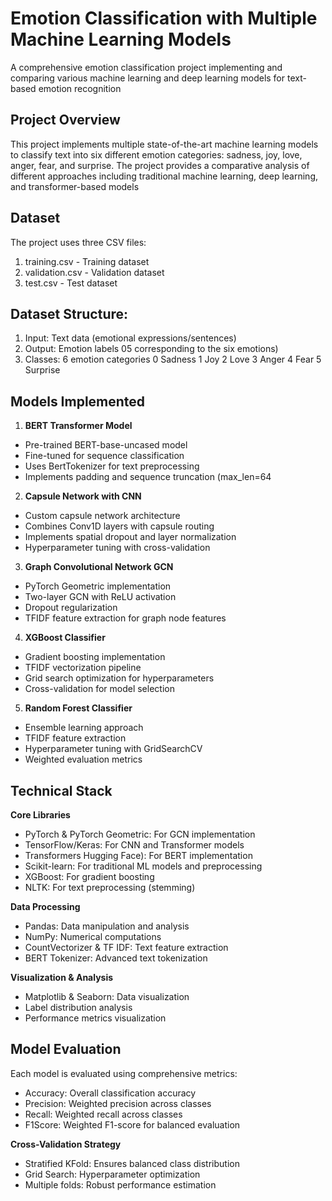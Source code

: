 # Emotion Classification with Multiple Machine Learning Models
A comprehensive emotion classification project implementing and comparing various machine learning and deep learning models for text-based emotion recognition
## Project Overview
This project implements multiple state-of-the-art machine learning models to classify text into six different emotion categories: sadness, joy, love, anger, fear, and surprise. The project provides a comparative analysis of different approaches including traditional machine learning, deep learning, and transformer-based models
## Dataset
The project uses three CSV files: 
1. training.csv - Training dataset
2. validation.csv - Validation dataset
3. test.csv - Test dataset
## Dataset Structure:
1. Input: Text data (emotional expressions/sentences)
2. Output: Emotion labels 05 corresponding to the six emotions)
3. Classes: 6 emotion categories
 0 Sadness
 1 Joy
 2 Love
 3 Anger
 4 Fear
 5 Surprise
## Models Implemented
1. **BERT Transformer Model**
 * Pre-trained BERT-base-uncased model
 * Fine-tuned for sequence classification
 * Uses BertTokenizer for text preprocessing
 * Implements padding and sequence truncation (max_len=64
2. **Capsule Network with CNN**
 * Custom capsule network architecture
 * Combines Conv1D layers with capsule routing
 * Implements spatial dropout and layer normalization
 * Hyperparameter tuning with cross-validation
3. **Graph Convolutional Network GCN**
 * PyTorch Geometric implementation
 * Two-layer GCN with ReLU activation
 * Dropout regularization
 * TFIDF feature extraction for graph node features
4. **XGBoost Classifier**
 * Gradient boosting implementation
 * TFIDF vectorization pipeline
 * Grid search optimization for hyperparameters
 * Cross-validation for model selection
5. **Random Forest Classifier**
 * Ensemble learning approach
 * TFIDF feature extraction
 * Hyperparameter tuning with GridSearchCV
 * Weighted evaluation metrics
## Technical Stack
**Core Libraries**
 * PyTorch & PyTorch Geometric: For GCN implementation
 * TensorFlow/Keras: For CNN and Transformer models
 * Transformers Hugging Face): For BERT implementation
 * Scikit-learn: For traditional ML models and preprocessing
 * XGBoost: For gradient boosting
 * NLTK: For text preprocessing (stemming)

 **Data Processing**
 * Pandas: Data manipulation and analysis
 * NumPy: Numerical computations
 * CountVectorizer & TF IDF: Text feature extraction
 * BERT Tokenizer: Advanced text tokenization
 
 **Visualization & Analysis**
 * Matplotlib & Seaborn: Data visualization
 * Label distribution analysis
 * Performance metrics visualization
## Model Evaluation
 Each model is evaluated using comprehensive metrics:
 * Accuracy: Overall classification accuracy
 * Precision: Weighted precision across classes
 * Recall: Weighted recall across classes
 * F1Score: Weighted F1-score for balanced evaluation

**Cross-Validation Strategy**
 * Stratified KFold: Ensures balanced class distribution
 * Grid Search: Hyperparameter optimization
 * Multiple folds: Robust performance estimation
